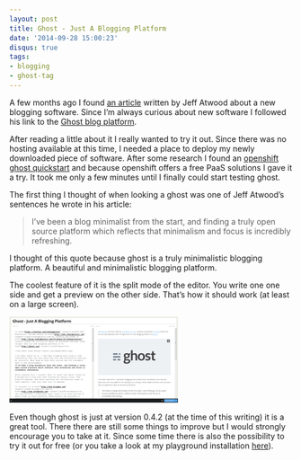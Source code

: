 ```yaml
---
layout: post
title: Ghost - Just A Blogging Platform
date: '2014-09-28 15:00:23'
disqus: true
tags:
- blogging
- ghost-tag
---
```



A few months ago I found [an article](http://blog.codinghorror.com/10-years-of-coding-horror/) written by Jeff Atwood about a new blogging software. Since I’m always curious about new software I followed his link to the [Ghost blog platform](http://ghost.org/).

After reading a little about it I really wanted to try it out. Since there was no hosting available at this time, I needed a place to deploy my newly downloaded piece of software. After some research I found an [openshift ghost quickstart](https://www.openshift.com/quickstarts/ghost-on-openshift) and because openshift offers a free PaaS solutions I gave it a try. It took me only a few minutes until I finally could start testing ghost.

The first thing I thought of when looking a ghost was one of Jeff Atwood’s sentences he wrote in his article:

> I’ve been a blog minimalist from the start, and finding a truly open source platform which reflects that minimalism and focus is incredibly refreshing.

I thought of this quote because ghost is a truly minimalistic blogging platform. A beautiful and minimalistic blogging platform.

The coolest feature of it is the split mode of the editor. You write one one side and get a preview on the other side. That’s how it should work (at least on a large screen).

[![Ghost editor](/assets/images/ghost/ghost-thumbnail.png)](/assets/images/ghost/ghost.png)

Even though ghost is just at version 0.4.2 (at the time of this writing) it is a great tool. There there are still some things to improve but I would strongly encourage you to take at it. Since some time there is also the possibility to try it out for free (or you take a look at my playground installation [here](http://ghostblog-mvieghofer.rhcloud.com/)).
